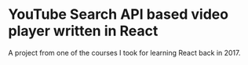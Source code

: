 # YouTube Search API based video player written in React

A project from one of the courses I took for learning React back in 2017.
